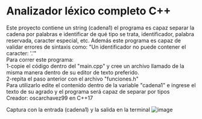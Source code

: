 # Analizador léxico completo C++
Este proyecto contiene un string (cadena1) el programa es capaz separar la cadena por palabras e identificar de qué tipo se trata,
identificador, palabra reservada, caracter especial, etc. Además este programa es capaz de validar errores de sintaxis como:
"Un identificador no puede contener el caracter: '.'" <br>
Para correr este programa: <br>
1-copie el código dentro del "main.cpp" y cree un archivo llamado de la misma manera dentro de su editor de texto preferido. <br>
2-repita el paso anterior con el archivo "funciones.h" <br>
Para utilizarlo edite el contenido dentro de la variable "cadena1" e ingrese el texto de su agrado y el programa será capaz de separar por tipos <br>
Creador: oscarchavez99 en C++17

Captura con la entrada (cadena1) y la salida en la terminal
![image](https://user-images.githubusercontent.com/80979314/186032911-bc9242d0-8b31-4cb1-810e-e1a34d3da2e7.png)
